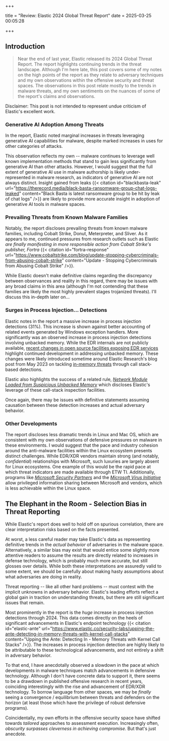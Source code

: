 +++

title = "Review: Elastic 2024 Global Threat Report"
date = 2025-03-25 00:05:28

+++

## Introduction

> Near the end of last year, Elastic released its 2024 Global Threat Report. The report highlights continuing trends in the threat landscape. Although I'm here late, this post covers some of my notes on the high points of the report as they relate to adversary techniques and my own observations within the offensive security and threat spaces. The observations in this post relate mostly to the trends in malware threats, and my own sentiments on the nuances of some of the report's claims and observations. 

Disclaimer: This post is not intended to represent undue criticism of Elastic's excellent work.

### Generative AI Adoption Among Threats

In the report, Elastic noted marginal increases in threats leveraging generative AI capabilities for malware, despite marked increases in uses for other categories of attacks.

This observation reflects my own -- malware continues to leverage well known implementation methods that stand to gain less significantly from generative AI than other attacks. However, I would suggest that the full extent of generative AI use in malware authorship is likely under-represented in malware research, as indicators of generative AI are not always distinct. Insight gained from leaks {{< citation id="blackbasta-leak" url="https://therecord.media/black-basta-ransomware-group-chat-logs-leaked" content="Black Basta is latest ransomware group to be hit by leak of chat logs" />}} are likely to provide more accurate insight in adoption of generative AI tools in malware spaces.

### Prevailing Threats from Known Malware Families

Notably, the report discloses prevailing threats from known malware families, including Cobalt Strike, Donut, Meterpreter, and Sliver. As it appears to me, continued pressures from research outlets such as Elastic *are finally manifesting in more responsible action from Cobalt Strike's publisher, Fortra* {{< citation id="fortra-response" url="https://www.cobaltstrike.com/blog/update-stopping-cybercriminals-from-abusing-cobalt-strike" content="Update - Stopping Cybercriminals from Abusing Cobalt Strike" />}}.

While Elastic doesn't make definitive claims regarding the discrepancy between observances and reality in this regard, there may be issues with any broad claims in this area (although I'm not contending that these families are likely the most highly prevalent stages trojanized threats). I'll discuss this in-depth later on...


### Surges in Process Injection... Detections

Elastic notes in the report a massive increase in process injection detections (31%). This increase is shown against better accounting of related events generated by Windows exception handlers. More significantly was an observed increase in process injection detections involving unbacked memory. While the EDR internals are not publicly available, [recent changes in open source facilities exposing EDR services](https://github.com/elastic/endpoint-package/pull/591) highlight continued development in addressing unbacked memory. These changes were likely introduced sometime around Elastic Research's blog post from May 2023 on tackling [in-memory threats](https://www.elastic.co/security-labs/upping-the-ante-detecting-in-memory-threats-with-kernel-call-stacks) through call stack-based detections.

Elastic also highlights the success of a related rule, [*Network Module Loaded from Suspicious Unbacked Memory*](https://github.com/elastic/protections-artifacts/blob/prod_1_0_64/behavior/rules/defense_evasion_network_module_loaded_from_suspicious_unbacked_memory.toml) which discloses Elastic's leverage of these call-stack inspection facilities.

Once again, there may be issues with definitive statements assuming causation between these detection increases and actual adversary behavior.

### Other Developments

The report discloses less dramatic trends in Linux and Mac OS, which are consistent with my own observations of defensive pressures on malware in these environments. I would suggest that the pace and industry cohesion around the anti-malware facilities within the Linux ecosystem presents distinct challenges. While EDR/XDR vendors maintain strong (and notably, *confidential*) relationships with Microsoft, such luxuries are largely absent for Linux ecosystems. One example of this would be the rapid pace at which threat indicators are made available through ETW TI. Additionally, programs like [*Microsoft Security Partners*](https://www.microsoft.com/en-us/security/business/partnerships) and the [*Microsoft Virus Initiative*](https://learn.microsoft.com/en-us/unified-secops-platform/virus-initiative-criteria) allow privileged information sharing between Microsoft and vendors, which is less achievable within the Linux space.

## The Elephant in the Room - Selection Bias in Threat Reporting

While Elastic's report does well to hold off on spurious correlation, there are clear interpretation risks based on the facts presented. 

At worst, a less careful reader may take Elastic's data as representing definitive trends in the *actual behavior* of adversaries in the malware space. Alternatively, a similar bias may exist that would entice some slightly more attentive readers to assume the results are directly related to increases in defense technology, which is probably much more accurate, but still glosses over details. While both these interpretations are assuredly valid to some extent, we should be carefully about making hasty assumptions about what adversaries are doing in reality.

Threat reporting -- like all other hard problems -- must contest with the implicit unknowns in adversary behavior. Elastic's leading efforts reflect a global gain in traction on understanding threats, but there are still significant issues that remain.

Most prominently in the report is the *huge* increase in process injection detections through 2024. This data comes directly on the heels of significant advancements in Elastic's endpoint technology {{< citation id="elastic-ante" url="https://www.elastic.co/security-labs/upping-the-ante-detecting-in-memory-threats-with-kernel-call-stacks" content="Upping the Ante: Detecting In - Memory Threats with Kernel Call Stacks" />}}. The increases in process injection detection are highly likely to be attributable to these technological advancements, and not entirely a shift in adversary behavior.

To that end, I have anecdotally observed a slowdown in the pace at which developments in malware techniques match advancements in defensive technology. Although I don't have concrete data to support it, there seems to be a drawdown in published offensive research in recent years, coinciding interestingly with the rise and advancement of EDR/XDR technology. To borrow language from other spaces, we may be *finally* seeing a convergence / equilibrium between threats and defenders on the horizon (at least those which have the privilege of robust defensive programs). 

Coincidentally, my own efforts in the offensive security space have shifted towards *tailored* approaches to assessment execution. Increasingly often, *obscurity surpasses cleverness in achieving compromise.* But that's just anecdote.